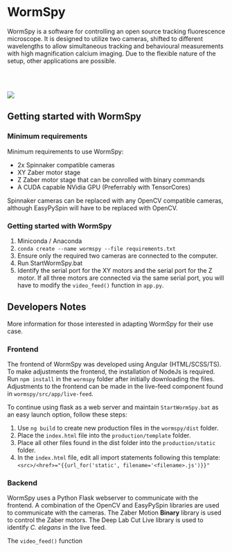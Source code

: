 # WormSpy

WormSpy is a software for controlling an open source tracking fluorescence microscope. It is designed to utilize two cameras, shifted to different wavelengths to allow simultaneous tracking and behavioural measurements with high magnification calcium imaging. Due to the flexible nature of the setup, other applications are possible.

<br/>
<br/>

![](Demo.gif)

## Getting started with WormSpy
### Minimum requirements
Minimum requirements to use WormSpy:
- 2x Spinnaker compatible cameras
- XY Zaber motor stage 
- Z Zaber motor stage that can be conrolled with binary commands
- A CUDA capable NVidia GPU (Preferrably with TensorCores)

Spinnaker cameras can be replaced with any OpenCV compatible cameras, although EasyPySpin will have to be replaced with OpenCV.

### Getting started with WormSpy
1. Miniconda / Anaconda 
2. `conda create --name wormspy --file requirements.txt`
3. Ensure only the required two cameras are connected to the computer.
3. Run StartWormSpy.bat
4. Identify the serial port for the XY motors and the serial port for the Z motor. 
If all three motors are connected via the same serial port, you will have to modify the `video_feed()` function in `app.py`. 

## Developers Notes
More information for those interested in adapting WormSpy for their use case.

### Frontend 
The frontend of WormSpy was developed using Angular (HTML/SCSS/TS). To make adjustments the frontend, the installation of NodeJs is required. Run `npm install` in the `wormspy` folder after initially downloading the files. Adjustments to the frontend can be made in the live-feed component found in `wormspy/src/app/live-feed`. 

To continue using flask as a web server and maintain `StartWormSpy.bat` as an easy launch option, follow these steps:
1. Use `ng build` to create new production files in the `wormspy/dist` folder. 
2. Place the `index.html` file into the `production/template` folder. 
3. Place all other files found in the dist folder into the `production/static` folder. 
4. In the `index.html` file, edit all import statements following this template: `<src>/<href>="{{url_for('static', filename='<filename>.js')}}"`

### Backend
WormSpy uses a Python Flask webserver to communicate with the frontend. A combination of the OpenCV and EasyPySpin libraries are used to communicate with the cameras. The Zaber Motion **Binary** library is used to control the Zaber motors. The Deep Lab Cut Live library is used to identify _C. elegans_ in the live feed. 

The `video_feed()` function 
